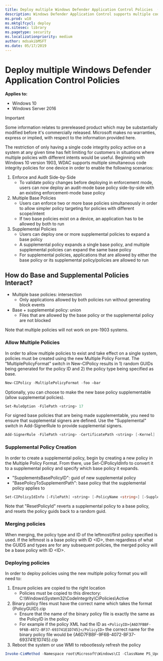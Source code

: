 ```yaml
---
title: Deploy multiple Windows Defender Application Control Policies  (Windows 10)
description: Windows Defender Application Control supports multiple code integrity policies for one device.
ms.prod: w10
ms.mktglfcycl: deploy
ms.sitesec: library
ms.pagetype: security
ms.localizationpriority: medium
author: mdsakibMSFT
ms.date: 05/17/2019
---
```


# Deploy multiple Windows Defender Application Control Policies 

**Applies to:**

-   Windows 10
-   Windows Server 2016

>[!IMPORTANT]
>Some information relates to prereleased product which may be substantially modified before it's commercially released. Microsoft makes no warranties, express or implied, with respect to the information provided here.

The restriction of only having a single code integrity policy active on a system at any given time has felt limiting for customers in situations where multiple policies with different intents would be useful. Beginning with Windows 10 version 1903, WDAC supports multiple simultaneous code integrity policies for one device in order to enable the following scenarios:

1. Enforce and Audit Side-by-Side
    - To validate policy changes before deploying in enforcement mode, users can now deploy an audit-mode base policy side-by-side with an existing enforcement-mode base policy
2. Multiple Base Policies
    - Users can enforce two or more base policies simultaneously in order to allow simpler policy targeting for policies with different scope/intent
    - If two base policies exist on a device, an application has to be allowed by both to run
3. Supplemental Policies
    - Users can deploy one or more supplemental policies to expand a base policy
    - A supplemental policy expands a single base policy, and multiple supplemental policies can expand the same base policy
    - For supplemental policies, applications that are allowed by either the base policy or its supplemental policy/policies are allowed to run

## How do Base and Supplemental Policies Interact?

- Multiple base policies: intersection
  - Only applications allowed by both policies run without generating block events
- Base + supplemental policy: union
  - Files that are allowed by the base policy or the supplemental policy are not blocked

Note that multiple policies will not work on pre-1903 systems.

### Allow Multiple Policies

In order to allow multiple policies to exist and take effect on a single system, policies must be created using the new Multiple Policy Format. The "MultiplePolicyFormat" switch in New-CIPolicy results in 1) random GUIDs being generated for the policy ID and 2) the policy type being specified as base.

```powershell
New-CIPolicy -MultiplePolicyFormat -foo –bar
```

Optionally, you can choose to make the new base policy supplementable (allow supplemental policies).

```powershell
Set-RuleOption -FilePath <string> 17
```

For signed base policies that are being made supplementable, you need to ensure that supplemental signers are defined. Use the "Supplemental" switch in Add-SignerRule to provide supplemental signers.

```powershell
Add-SignerRule -FilePath <string> -CertificatePath <string> [-Kernel] [-User] [-Update] [-Supplemental] [-Deny]  [<CommonParameters>]
```

### Supplemental Policy Creation

In order to create a supplemental policy, begin by creating a new policy in the Multiple Policy Format. From there, use Set-CIPolicyIdInfo to convert it to a supplemental policy and specify which base policy it expands.
- "SupplementsBasePolicyID": guid of new supplemental policy
- "BasePolicyToSupplementPath": base policy that the supplemental policy applies to

```powershell
Set-CIPolicyIdInfo [-FilePath] <string> [-PolicyName <string>] [-SupplementsBasePolicyID <guid>] [-BasePolicyToSupplementPath <string>] [-ResetPolicyID] [-PolicyId <string>]  [<CommonParameters>]
```

Note that "ResetPolicyId" reverts a supplemental policy to a base policy, and resets the policy guids back to a random guid.

### Merging policies

When merging, the policy type and ID of the leftmost/first policy specified is used. If the leftmost is a base policy with ID \<ID>, then regardless of what the GUIDS and types are for any subsequent policies, the merged policy will be a base policy with ID \<ID>.

### Deploying policies

In order to deploy policies using the new multiple policy format you will need to:

1. Ensure policies are copied to the right location
   - Policies must be copied to this directory: C:\Windows\System32\CodeIntegrity\CiPolicies\Active
2. Binary policy files must have the correct name which takes the format {PolicyGUID}.cip
   - Ensure that the name of the binary policy file is exactly the same as the PolicyID in the policy
   - For example if the policy XML had the ID as `<PolicyID>{A6D7FBBF-9F6B-4072-BF37-693741E1D745}</PolicyID>` the correct name for the binary policy file would be {A6D7FBBF-9F6B-4072-BF37-693741E1D745}.cip
3. Reboot the system or use WMI to rebootlessly refresh the policy

```powershell
Invoke-CimMethod -Namespace root\Microsoft\Windows\CI -ClassName PS_UpdateAndCompareCIPolicy -MethodName Update -Arguments @{FilePath = 'C:\Windows\System32\CodeIntegrity\CiPolicies\Active\{A6D7FBBF-9F6B-4072-BF37-693741E1D745}.cip'}
```
